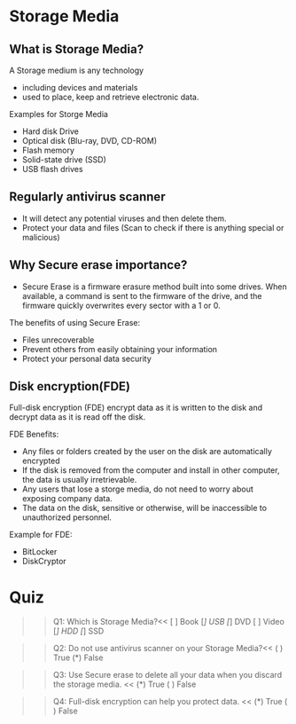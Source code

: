 
# Storage Media

## What is Storage Media?
A Storage medium is any technology  
- including devices and materials   
- used to place, keep and retrieve electronic data.

Examples for Storge Media
- Hard disk Drive 
- Optical disk (Blu-ray, DVD, CD-ROM) 
- Flash memory 
- Solid-state drive (SSD) 
- USB flash drives

## Regularly antivirus scanner
- It will detect any potential viruses and then delete them. <br /> 
- Protect your data and files (Scan to check if there is anything special or malicious)

## Why Secure erase importance? 
- Secure Erase is a firmware erasure method built into some drives. When available, a command is sent to the firmware of the drive, and the firmware quickly overwrites every sector with a 1 or 0.

The benefits of using Secure Erase: 
- Files unrecoverable 
- Prevent others from easily obtaining your information 
- Protect your personal data security

## Disk encryption(FDE)
Full-disk encryption (FDE) encrypt data as it is written to the disk and decrypt data as it is read off the disk. 

FDE Benefits:
- Any files or folders created by the user on the disk are automatically encrypted <br /> 
- If the disk is removed from the computer and install in other computer, the data is usually irretrievable. <br /> 
- Any users that lose a storge media, do not need to worry about exposing company data.  <br /> 
- The data on the disk, sensitive or otherwise, will be inaccessible to unauthorized personnel. 

Example for FDE:  
- BitLocker
- DiskCryptor

# Quiz
>>Q1: Which is Storage Media?<<
[ ] Book
[*] USB
[*] DVD
[ ] Video
[*] HDD
[*] SSD

>>Q2: Do not use antivirus scanner on your Storage Media?<<
( ) True
(*) False

>>Q3: Use Secure erase to delete all your data when you discard the storage media. <<
(*) True
( ) False

>>Q4: Full-disk encryption can help you protect data. <<
(*) True
( ) False

